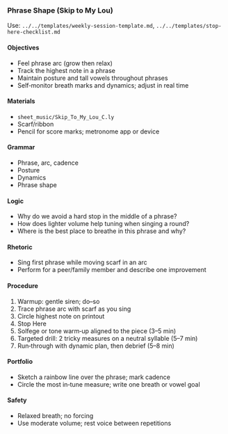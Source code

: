 ### Phrase Shape (Skip to My Lou)

Use: `../../templates/weekly-session-template.md`, `../../templates/stop-here-checklist.md`

#### Objectives
- Feel phrase arc (grow then relax)
- Track the highest note in a phrase
- Maintain posture and tall vowels throughout phrases
- Self‑monitor breath marks and dynamics; adjust in real time

#### Materials
- `sheet_music/Skip_To_My_Lou_C.ly`
- Scarf/ribbon
- Pencil for score marks; metronome app or device

#### Grammar
- Phrase, arc, cadence
- Posture
- Dynamics
- Phrase shape

#### Logic
- Why do we avoid a hard stop in the middle of a phrase?
- How does lighter volume help tuning when singing a round?
- Where is the best place to breathe in this phrase and why?

#### Rhetoric
- Sing first phrase while moving scarf in an arc
- Perform for a peer/family member and describe one improvement

#### Procedure
1) Warmup: gentle siren; do–so
2) Trace phrase arc with scarf as you sing
3) Circle highest note on printout
4) Stop Here
5) Solfege or tone warm‑up aligned to the piece (3–5 min)
6) Targeted drill: 2 tricky measures on a neutral syllable (5–7 min)
7) Run‑through with dynamic plan, then debrief (5–8 min)

#### Portfolio
- Sketch a rainbow line over the phrase; mark cadence
- Circle the most in‑tune measure; write one breath or vowel goal

#### Safety
- Relaxed breath; no forcing
- Use moderate volume; rest voice between repetitions

<!-- enriched: v1 -->
